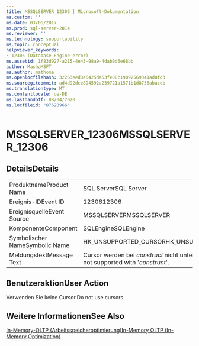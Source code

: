 ```yaml
---
title: MSSQLSERVER_12306 | Microsoft-Dokumentation
ms.custom: ''
ms.date: 03/06/2017
ms.prod: sql-server-2014
ms.reviewer: ''
ms.technology: supportability
ms.topic: conceptual
helpviewer_keywords:
- 12306 (Database Engine error)
ms.assetid: 1f83d927-a215-4e43-98a9-4dab9d6e68bb
author: MashaMSFT
ms.author: mathoma
ms.openlocfilehash: 32263eed3e6425da53fe08c19092569341ad8fd3
ms.sourcegitcommit: ad4d92dce894592a259721a1571b1d8736abacdb
ms.translationtype: MT
ms.contentlocale: de-DE
ms.lasthandoff: 08/04/2020
ms.locfileid: "87620966"
---
```

# <a name="mssqlserver_12306"></a><span data-ttu-id="b02d5-102">MSSQLSERVER_12306</span><span class="sxs-lookup"><span data-stu-id="b02d5-102">MSSQLSERVER_12306</span></span>
    
## <a name="details"></a><span data-ttu-id="b02d5-103">Details</span><span class="sxs-lookup"><span data-stu-id="b02d5-103">Details</span></span>  
  
|||  
|-|-|  
|<span data-ttu-id="b02d5-104">Produktname</span><span class="sxs-lookup"><span data-stu-id="b02d5-104">Product Name</span></span>|<span data-ttu-id="b02d5-105">SQL Server</span><span class="sxs-lookup"><span data-stu-id="b02d5-105">SQL Server</span></span>|  
|<span data-ttu-id="b02d5-106">Ereignis-ID</span><span class="sxs-lookup"><span data-stu-id="b02d5-106">Event ID</span></span>|<span data-ttu-id="b02d5-107">12306</span><span class="sxs-lookup"><span data-stu-id="b02d5-107">12306</span></span>|  
|<span data-ttu-id="b02d5-108">Ereignisquelle</span><span class="sxs-lookup"><span data-stu-id="b02d5-108">Event Source</span></span>|<span data-ttu-id="b02d5-109">MSSQLSERVER</span><span class="sxs-lookup"><span data-stu-id="b02d5-109">MSSQLSERVER</span></span>|  
|<span data-ttu-id="b02d5-110">Komponente</span><span class="sxs-lookup"><span data-stu-id="b02d5-110">Component</span></span>|<span data-ttu-id="b02d5-111">SQLEngine</span><span class="sxs-lookup"><span data-stu-id="b02d5-111">SQLEngine</span></span>|  
|<span data-ttu-id="b02d5-112">Symbolischer Name</span><span class="sxs-lookup"><span data-stu-id="b02d5-112">Symbolic Name</span></span>|<span data-ttu-id="b02d5-113">HK_UNSUPPORTED_CURSOR</span><span class="sxs-lookup"><span data-stu-id="b02d5-113">HK_UNSUPPORTED_CURSOR</span></span>|  
|<span data-ttu-id="b02d5-114">Meldungstext</span><span class="sxs-lookup"><span data-stu-id="b02d5-114">Message Text</span></span>|<span data-ttu-id="b02d5-115">Cursor werden bei *construct* nicht unterstützt.</span><span class="sxs-lookup"><span data-stu-id="b02d5-115">Cursors are not supported with '*construct*'.</span></span>|  
  
## <a name="user-action"></a><span data-ttu-id="b02d5-116">Benutzeraktion</span><span class="sxs-lookup"><span data-stu-id="b02d5-116">User Action</span></span>  
 <span data-ttu-id="b02d5-117">Verwenden Sie keine Cursor.</span><span class="sxs-lookup"><span data-stu-id="b02d5-117">Do not use cursors.</span></span>  
  
## <a name="see-also"></a><span data-ttu-id="b02d5-118">Weitere Informationen</span><span class="sxs-lookup"><span data-stu-id="b02d5-118">See Also</span></span>  
 [<span data-ttu-id="b02d5-119">In-Memory-OLTP &#40;Arbeitsspeicheroptimierung&#41;</span><span class="sxs-lookup"><span data-stu-id="b02d5-119">In-Memory OLTP &#40;In-Memory Optimization&#41;</span></span>](../in-memory-oltp/in-memory-oltp-in-memory-optimization.md)  
  
  
